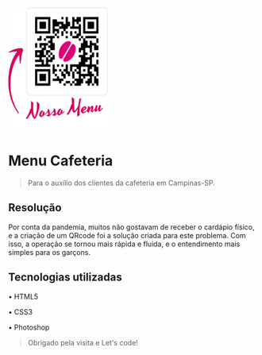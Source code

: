 <img width="200px" height="250px" src="https://github.com/LuizCBonini/Menu_Cafeteria/blob/main/Menu_Suplicy/src/img/frame.png">

# Menu Cafeteria

>Para o auxílio dos clientes da cafeteria em Campinas-SP.

## Resolução

Por conta da pandemia, muitos não gostavam de receber o cardápio físico, e a criação de um QRcode foi a solução criada para este problema.
Com isso, a operação se tornou mais rápida e fluida, e o entendimento mais simples para os garçons.

## Tecnologias utilizadas

• HTML5

• CSS3

• Photoshop


>Obrigado pela visita e Let's code!
